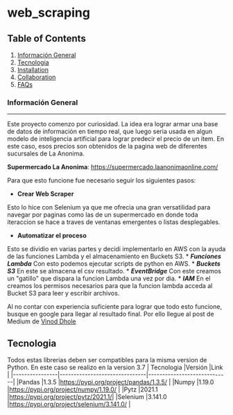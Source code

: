 # web_scraping

## Table of Contents
1. [Información General](#general-info)
2. [Tecnologia](#technologies)
3. [Installation](#installation)
4. [Collaboration](#collaboration)
5. [FAQs](#faqs)
### Información General
***
Este proyecto comenzo por curiosidad. La idea era lograr armar una base de datos de información en tiempo real, que luego 
seria usada en algun modelo de inteligencia artificial para lograr predecir el precio de un item. 
En este caso, esos precios son obtenidos de la pagina web de diferentes sucursales de La Anonima.
 
**Supermercado La Anonima**:  https://supermercado.laanonimaonline.com/

Para que esto funcione fue necesario seguir los siguientes pasos:
 * **Crear Web Scraper**

Esto lo hice con Selenium ya que me ofrecia una gran versatilidad para navegar por paginas como las de un supermercado
en donde toda iteraccion se hace a traves de ventanas emergentes o listas desplegables.
 * **Automatizar el proceso**

Esto se dividio en varias partes y decidi implementarlo en AWS con la ayuda de las funciones Lambda y el almacenamiento
en Buckets S3. 
	 *  ***Funciones Lambda***
Con esto podemos ejecutar scripts de python en AWS.
	*	***Buckets S3***
En este se almacena el csv resultado.
	*	***EventBridge***
Con este creamos un "gatillo" que dispara la funcion Lambda una vez por dia.
	*	***IAM***
En el creamos los permisos necesarios para que la funcion lambda acceda al Bucket S3 para leer y escribir archivos. 

Al no contar con experiencia suficiente para lograr que todo esto funcione, busque en google para llegar al resultado final. Por ello llegue al post  de Medium de [Vinod Dhole](https://blog.jovian.com/automate-web-scraping-using-python-aws-lambda-amazon-s3-amazon-eventbridge-cloudwatch-c4c982c35fa9)

## Tecnologia
Todos estas librerias deben ser compatibles para la misma version de Python. En este caso se realizo en la version 3.7
| Tecnologia     |Versión                         |Link                         |
|----------------|-------------------------------|-----------------------------|
|Pandas          |1.3.5                          |https://pypi.org/project/pandas/1.3.5/            |
|Numpy           |1.19.0                         |https://pypi.org/project/numpy/1.19.0/            |
|Pytz            |2021.1                         |https://pypi.org/project/pytz/2021.1/|
|Selenium        |3.141.0                          |https://pypi.org/project/selenium/3.141.0/       |
